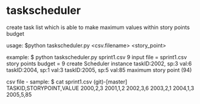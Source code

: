 # taskscheduler
create task list which is able to make maximum values within story points budget

usage:
$python taskscheduler.py <csv.filename> <story_point>

example:
$ python taskscheduler.py sprint1.csv 9
input file = sprint1.csv
story points budget = 9
create Scheduler instance
taskID:2002, sp:3 val:6
taskID:2004, sp:1 val:3
taskID:2005, sp:5 val:85
maximum story point (94)

csv file - sample:
$ cat sprint1.csv                               (git)-[master]
TASKID,STORYPOINT,VALUE
2000,2,3
2001,1,2
2002,3,6
2003,2,1
2004,1,3
2005,5,85
